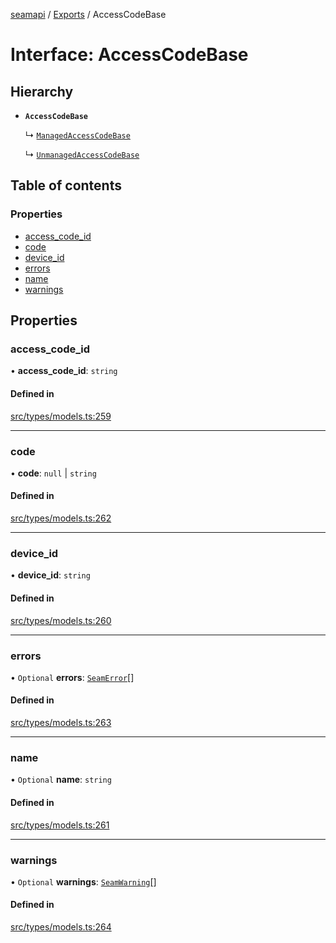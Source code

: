 [seamapi](../README.md) / [Exports](../modules.md) / AccessCodeBase

# Interface: AccessCodeBase

## Hierarchy

- **`AccessCodeBase`**

  ↳ [`ManagedAccessCodeBase`](ManagedAccessCodeBase.md)

  ↳ [`UnmanagedAccessCodeBase`](UnmanagedAccessCodeBase.md)

## Table of contents

### Properties

- [access\_code\_id](AccessCodeBase.md#access_code_id)
- [code](AccessCodeBase.md#code)
- [device\_id](AccessCodeBase.md#device_id)
- [errors](AccessCodeBase.md#errors)
- [name](AccessCodeBase.md#name)
- [warnings](AccessCodeBase.md#warnings)

## Properties

### access\_code\_id

• **access\_code\_id**: `string`

#### Defined in

[src/types/models.ts:259](https://github.com/seamapi/javascript/blob/main/src/types/models.ts#L259)

___

### code

• **code**: ``null`` \| `string`

#### Defined in

[src/types/models.ts:262](https://github.com/seamapi/javascript/blob/main/src/types/models.ts#L262)

___

### device\_id

• **device\_id**: `string`

#### Defined in

[src/types/models.ts:260](https://github.com/seamapi/javascript/blob/main/src/types/models.ts#L260)

___

### errors

• `Optional` **errors**: [`SeamError`](SeamError.md)[]

#### Defined in

[src/types/models.ts:263](https://github.com/seamapi/javascript/blob/main/src/types/models.ts#L263)

___

### name

• `Optional` **name**: `string`

#### Defined in

[src/types/models.ts:261](https://github.com/seamapi/javascript/blob/main/src/types/models.ts#L261)

___

### warnings

• `Optional` **warnings**: [`SeamWarning`](SeamWarning.md)[]

#### Defined in

[src/types/models.ts:264](https://github.com/seamapi/javascript/blob/main/src/types/models.ts#L264)
